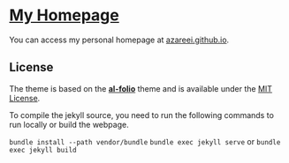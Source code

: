 # [My Homepage](azareei.github.io)

You can access my personal homepage at [azareei.github.io](azareei.github.io).


## License

The theme is based on the **[al-folio](https://alshedivat.github.io/al-folio/)** theme and is available under the [MIT License](https://opensource.org/licenses/MIT).


To compile the jekyll source, you need to run the following commands to run locally or build the webpage.

`bundle install --path vendor/bundle`
`bundle exec jekyll serve`
or
`bundle exec jekyll build`
